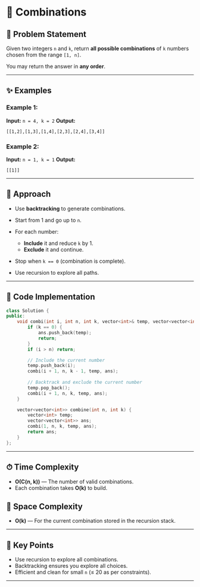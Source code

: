 
# 🔢 Combinations

## 📝 Problem Statement

Given two integers `n` and `k`, return **all possible combinations** of `k` numbers chosen from the range `[1, n]`.

You may return the answer in **any order**.

---

## ✨ Examples

### Example 1:

**Input:** `n = 4, k = 2`
**Output:**

```
[[1,2],[1,3],[1,4],[2,3],[2,4],[3,4]]
```

### Example 2:

**Input:** `n = 1, k = 1`
**Output:**

```
[[1]]
```

---

## 🚀 Approach

* Use **backtracking** to generate combinations.
* Start from 1 and go up to `n`.
* For each number:

  * **Include** it and reduce `k` by 1.
  * **Exclude** it and continue.
* Stop when `k == 0` (combination is complete).
* Use recursion to explore all paths.

---

## 🔢 Code Implementation

```cpp
class Solution {
public:
    void combi(int i, int n, int k, vector<int>& temp, vector<vector<int>>& ans) {
        if (k == 0) {
            ans.push_back(temp);
            return;
        }
        if (i > n) return;

        // Include the current number
        temp.push_back(i);
        combi(i + 1, n, k - 1, temp, ans);
        
        // Backtrack and exclude the current number
        temp.pop_back();
        combi(i + 1, n, k, temp, ans);
    }

    vector<vector<int>> combine(int n, int k) {
        vector<int> temp;
        vector<vector<int>> ans;
        combi(1, n, k, temp, ans);
        return ans;
    }
};
```

---

## ⏱ Time Complexity

* **O(C(n, k))** — The number of valid combinations.
* Each combination takes **O(k)** to build.

## 💾 Space Complexity

* **O(k)** — For the current combination stored in the recursion stack.

---

## 🌟 Key Points

* Use recursion to explore all combinations.
* Backtracking ensures you explore all choices.
* Efficient and clean for small `n` (≤ 20 as per constraints).

---

